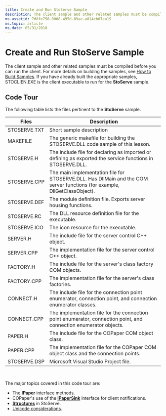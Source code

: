 ```yaml
---
title: Create and Run StoServe Sample
description: The client sample and other related samples must be compiled before you can run the client.
ms.assetid: 7d8fe758-0008-495d-89ae-a814cb07ea19
ms.topic: article
ms.date: 05/31/2018
---
```


# Create and Run StoServe Sample

The client sample and other related samples must be compiled before you can run the client. For more details on building the samples, see [How to Build Samples](how-to-build-samples.md). If you have already built the appropriate samples, STOCLIEN.EXE is the client executable to run for the **StoServe** sample.

## Code Tour

The following table lists the files pertinent to the **StoServe** sample.



| Files        | Description                                                                                                               |
|--------------|---------------------------------------------------------------------------------------------------------------------------|
| STOSERVE.TXT | Short sample description                                                                                                  |
| MAKEFILE     | The generic makefile for building the STOSERVE.DLL code sample of this lesson.                                            |
| STOSERVE.H   | The include file for declaring as imported or defining as exported the service functions in STOSERVE.DLL.                 |
| STOSERVE.CPP | The main implementation file for STOSERVE.DLL. Has DllMain and the COM server functions (for example, DllGetClassObject). |
| STOSERVE.DEF | The module definition file. Exports server housing functions.                                                             |
| STOSERVE.RC  | The DLL resource definition file for the executable.                                                                      |
| STOSERVE.ICO | The icon resource for the executable.                                                                                     |
| SERVER.H     | The include file for the server control C++ object.                                                                       |
| SERVER.CPP   | The implementation file for the server control C++ object.                                                                |
| FACTORY.H    | The include file for the server's class factory COM objects.                                                              |
| FACTORY.CPP  | The implementation file for the server's class factories.                                                                 |
| CONNECT.H    | The include file for the connection point enumerator, connection point, and connection enumerator classes.                |
| CONNECT.CPP  | The implementation file for the connection point enumerator, connection point, and connection enumerator objects.         |
| PAPER.H      | The include file for the COPaper COM object class.                                                                        |
| PAPER.CPP    | The implementation file for the COPaper COM object class and the connection points.                                       |
| STOSERVE.DSP | Microsoft Visual Studio Project file.                                                                                     |



 

The major topics covered in this code tour are:

-   The [**IPaper**](ipaper-methods.md) interface methods.
-   COPaper's use of the [**IPaperSink**](ipapersink-methods.md) interface for client notifications.
-   [**Structures**](structures---stoserve.md) in StoServe.
-   [Unicode considerations](unicode-considerations.md).

 

 




